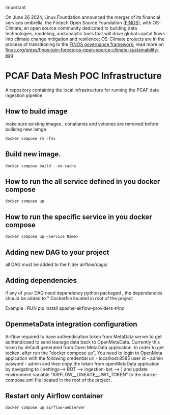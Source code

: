 <!-- markdownlint-disable -->
<!-- prettier-ignore-start -->
> [!IMPORTANT]
> On June 26 2024, Linux Foundation announced the merger of its financial services umbrella, the Fintech Open Source Foundation ([FINOS](https://finos.org)), with OS-Climate, an open source community dedicated to building data technologies, modeling, and analytic tools that will drive global capital flows into climate change mitigation and resilience; OS-Climate projects are in the process of transitioning to the [FINOS governance framework](https://community.finos.org/docs/governance); read more on [finos.org/press/finos-join-forces-os-open-source-climate-sustainability-esg](https://finos.org/press/finos-join-forces-os-open-source-climate-sustainability-esg)
<!-- prettier-ignore-end -->
<!-- markdownlint-enable -->

# PCAF Data Mesh POC Infrastructure

A repository containing the local infrastructure for running the PCAF data ingestion pipeline. 

## How to build image 
make sure existing images , conatianes and volumes are  removed before builidng new iamge  
    
    docker compose rm -fsv 

## Build new image.  

    docker compose build --no-cache 

## How to run the all service defined in you docker compose 

    docker compose up

## How to run the specific service in you docker compose 

    docker compose up <service Name>

## Adding new DAG to your project

all DAG  must be added to the filder airflow/dags/

## Adding dependencies
if any of your DAG need dependency python packaged , the dependencies should be added to " Dockerfile located in root of the project 

Example : RUN pip install apache-airflow-providers-trino

## OpenmetaData integration configuration 
Airflow required to have authendication token from MetaData server to get auhtendicaed to send leanage data back to OpenMetaData. Currently this token by default generated from Open MetaData application. In order to get tocken, after run the "docker compose up", You need to login to OpenMeta applcation with the following credential 
url      -   localhost:8585
user id  -   admin 
pasword  - admin
and then copy the token from openMetaData applcation by navigating to ( settings--> BOT --> ingestion-bot --> ) and update environment variable "AIRFLOW__LINEAGE__JWT_TOKEN" to the docker-compose.xml file located in the root of the project . 

## Restart only Airflow container 

    docker compose up airflow-webserver